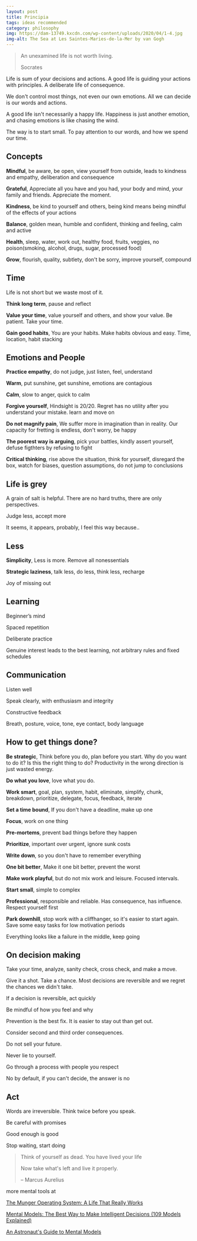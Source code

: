 ```yaml
---
layout: post
title: Principia
tags: ideas recommended
category: philosophy
img: https://dam-13749.kxcdn.com/wp-content/uploads/2020/04/1-4.jpg
img-alt: The Sea at Les Saintes-Maries-de-la-Mer by van Gogh
---
```


> An unexamined life is not worth living. 
> 
>  Socrates

Life is sum of your decisions and actions. A good life is guiding your actions with principles. A deliberate life of consequence.

We don't control most things, not even our own emotions. All we can decide is our words and actions. 

A good life isn't necessarily a happy life. Happiness is just another emotion, and chasing emotions is like chasing the wind. 

The way is to start small. To pay attention to our words, and how we spend our time. 

## Concepts  

**Mindful**, be aware, be open, view yourself from outside, leads to kindness and empathy, deliberation and consequence

**Grateful**, Appreciate all you have and you had, your body and mind, your family and friends. Appreciate the moment. 

**Kindness**, be kind to yourself and others, being kind means being mindful of the effects of your actions

**Balance**, golden mean, humble and confident, thinking and feeling, calm and active

**Health**, sleep, water, work out, healthy food, fruits, veggies, no poison(smoking, alcohol, drugs, sugar, processed food) 

**Grow**, flourish, quality, subtlety, don't be sorry, improve yourself, compound 
 
## Time

Life is not short but we waste most of it. 

**Think long term**, pause and reflect 

**Value your time**, value yourself and others, and show your value. Be patient. Take your time. 

**Gain good habits**, You are your habits. Make habits obvious and easy. Time, location, habit stacking 


## Emotions and People 

**Practice empathy**, do not judge, just listen, feel, understand 

**Warm**, put sunshine, get sunshine, emotions are contagious 

**Calm**, slow to anger, quick to calm

**Forgive yourself**, Hindsight is 20/20. Regret has no utility after you understand your mistake. learn and move on 

**Do not magnify pain**,  We suffer more in imagination than in reality. Our capacity for fretting is endless, don't worry, be happy 


**The poorest way is arguing**, pick your battles, kindly assert yourself, defuse figthters by refusing to fight 


**Critical thinking**, rise above the situation, think for yourself, disregard the box, watch for biases, question assumptions, do not jump to conclusions


## Life is grey 
 
A grain of salt is helpful. There are no hard truths, there are only perspectives. 

Judge less, accept more

It seems, it appears, probably, I feel this way because.. 


## Less

**Simplicity**, Less is more. Remove all nonessentials 

**Strategic laziness**, talk less, do less, think less, recharge 

Joy of missing out 


## Learning 

Beginner’s mind

Spaced repetition 

Deliberate practice

Genuine interest leads to the best learning, not arbitrary rules and fixed schedules 


## Communication

Listen well 

Speak clearly, with enthusiasm and integrity

Constructive feedback 

Breath, posture, voice, tone, eye contact, body language



## How to get things done?

**Be strategic**, Think before you do, plan before you start. Why do you want to do it? Is this the right thing to do? Productivity in the wrong direction is just wasted energy. 

**Do what you love**, love what you do. 

**Work smart**, goal, plan, system, habit, eliminate, simplify, chunk, breakdown, prioritize, delegate, focus, feedback, iterate

**Set a time bound**, If you don't have a deadline, make up one  

**Focus**, work on one thing 

**Pre-mortems**, prevent bad things before they happen 

**Prioritize**, important over urgent, ignore sunk costs 


**Write down**, so you don't have to remember everything 

**One bit better**, Make it one bit better, prevent the worst 

**Make work playful**,  but do not mix work and leisure. Focused intervals. 

**Start small**, simple to complex 

**Professional**, responsible and reliable. Has consequence, has influence. Respect yourself first 

**Park downhill**, stop work with a cliffhanger, so it's easier to start again. Save some easy tasks for low motivation periods 

Everything looks like a failure in the middle, keep going 

## On decision making

Take your time, analyze, sanity check, cross check, and make a move. 

Give it a shot. Take a chance. Most decisions are reversible and we regret the chances we didn't take. 

If a decision is reversible, act quickly 

Be mindful of how you feel and why 

Prevention is the best fix. It is easier to stay out than get out.

Consider second and third order consequences. 

Do not sell your future. 

Never lie to yourself.

Go through a process with people you respect

No by default, if you can't decide, the answer is no 

## Act 

Words are irreversible. Think twice before you speak. 

Be careful with promises

Good enough is good 

Stop waiting, start doing 


> Think of yourself as dead. You have lived your life
> 
> Now take what's left and live it properly.
> 
> – Marcus Aurelius 


more mental tools at 

[The Munger Operating System: A Life That Really Works](https://fs.blog/2016/04/munger-operating-system/)

[Mental Models: The Best Way to Make Intelligent Decisions (109 Models Explained)](https://fs.blog/mental-models/)

[An Astronaut's Guide to Mental Models](https://fs.blog/2020/02/mental-models-in-space/)

